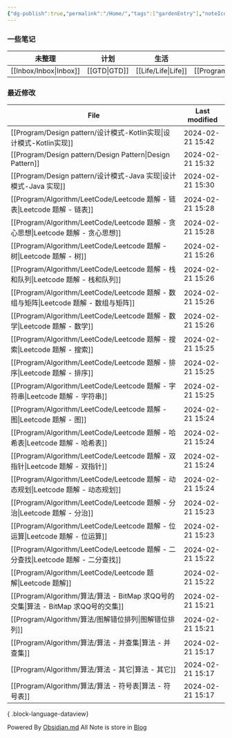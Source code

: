 ```yaml
---
{"dg-publish":true,"permalink":"/Home/","tags":["gardenEntry"],"noteIcon":""}
---
```



### 一些笔记

| 未整理 | 计划 | 生活 | 编程 | 思考 |
| ---- | ---- | ---- | ---- | ---- |
| [[Inbox/Inbox\|Inbox]] | [[GTD\|GTD]] | [[Life/Life\|Life]] | [[Program/Program\|Program]] | [[Thinking/Thinking\|Thinking]] |

### 最近修改

| File                                                                       | Last modified    |
| -------------------------------------------------------------------------- | ---------------- |
| [[Program/Design pattern/设计模式-Kotlin实现\|设计模式-Kotlin实现]]                 | 2024-02-21 15:42 |
| [[Program/Design pattern/Design Pattern\|Design Pattern]]               | 2024-02-21 15:32 |
| [[Program/Design pattern/设计模式-Java 实现\|设计模式-Java 实现]]                   | 2024-02-21 15:30 |
| [[Program/Algorithm/LeetCode/Leetcode 题解 - 链表\|Leetcode 题解 - 链表]]       | 2024-02-21 15:28 |
| [[Program/Algorithm/LeetCode/Leetcode 题解 - 贪心思想\|Leetcode 题解 - 贪心思想]]   | 2024-02-21 15:28 |
| [[Program/Algorithm/LeetCode/Leetcode 题解 - 树\|Leetcode 题解 - 树]]         | 2024-02-21 15:26 |
| [[Program/Algorithm/LeetCode/Leetcode 题解 - 栈和队列\|Leetcode 题解 - 栈和队列]]   | 2024-02-21 15:26 |
| [[Program/Algorithm/LeetCode/Leetcode 题解 - 数组与矩阵\|Leetcode 题解 - 数组与矩阵]] | 2024-02-21 15:26 |
| [[Program/Algorithm/LeetCode/Leetcode 题解 - 数学\|Leetcode 题解 - 数学]]       | 2024-02-21 15:26 |
| [[Program/Algorithm/LeetCode/Leetcode 题解 - 搜索\|Leetcode 题解 - 搜索]]       | 2024-02-21 15:25 |
| [[Program/Algorithm/LeetCode/Leetcode 题解 - 排序\|Leetcode 题解 - 排序]]       | 2024-02-21 15:25 |
| [[Program/Algorithm/LeetCode/Leetcode 题解 - 字符串\|Leetcode 题解 - 字符串]]     | 2024-02-21 15:25 |
| [[Program/Algorithm/LeetCode/Leetcode 题解 - 图\|Leetcode 题解 - 图]]         | 2024-02-21 15:24 |
| [[Program/Algorithm/LeetCode/Leetcode 题解 - 哈希表\|Leetcode 题解 - 哈希表]]     | 2024-02-21 15:24 |
| [[Program/Algorithm/LeetCode/Leetcode 题解 - 双指针\|Leetcode 题解 - 双指针]]     | 2024-02-21 15:24 |
| [[Program/Algorithm/LeetCode/Leetcode 题解 - 动态规划\|Leetcode 题解 - 动态规划]]   | 2024-02-21 15:24 |
| [[Program/Algorithm/LeetCode/Leetcode 题解 - 分治\|Leetcode 题解 - 分治]]       | 2024-02-21 15:23 |
| [[Program/Algorithm/LeetCode/Leetcode 题解 - 位运算\|Leetcode 题解 - 位运算]]     | 2024-02-21 15:23 |
| [[Program/Algorithm/LeetCode/Leetcode 题解 - 二分查找\|Leetcode 题解 - 二分查找]]   | 2024-02-21 15:22 |
| [[Program/Algorithm/LeetCode/Leetcode 题解\|Leetcode 题解]]                 | 2024-02-21 15:22 |
| [[Program/Algorithm/算法/算法 - BitMap 求QQ号的交集\|算法 - BitMap 求QQ号的交集]]       | 2024-02-21 15:21 |
| [[Program/Algorithm/算法/图解错位排列\|图解错位排列]]                                 | 2024-02-21 15:21 |
| [[Program/Algorithm/算法/算法 - 并查集\|算法 - 并查集]]                             | 2024-02-21 15:17 |
| [[Program/Algorithm/算法/算法 - 其它\|算法 - 其它]]                               | 2024-02-21 15:17 |
| [[Program/Algorithm/算法/算法 - 符号表\|算法 - 符号表]]                             | 2024-02-21 15:17 |

{ .block-language-dataview}

Powered By [Obsidian.md](https://obsidian.md/)
All Note is store in [Blog](https://github.com/guocailee/blog)